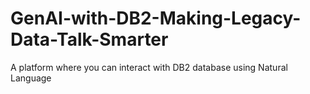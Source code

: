 # GenAI-with-DB2-Making-Legacy-Data-Talk-Smarter
A platform where you can interact with DB2 database using Natural Language
